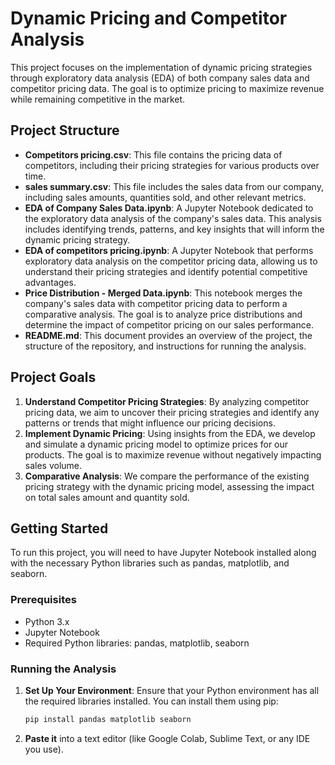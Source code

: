 # Dynamic Pricing and Competitor Analysis

This project focuses on the implementation of dynamic pricing strategies through exploratory data analysis (EDA) of both company sales data and competitor pricing data. The goal is to optimize pricing to maximize revenue while remaining competitive in the market.

## Project Structure

- **Competitors pricing.csv**: This file contains the pricing data of competitors, including their pricing strategies for various products over time.
- **sales summary.csv**: This file includes the sales data from our company, including sales amounts, quantities sold, and other relevant metrics.
- **EDA of Company Sales Data.ipynb**: A Jupyter Notebook dedicated to the exploratory data analysis of the company's sales data. This analysis includes identifying trends, patterns, and key insights that will inform the dynamic pricing strategy.
- **EDA of competitors pricing.ipynb**: A Jupyter Notebook that performs exploratory data analysis on the competitor pricing data, allowing us to understand their pricing strategies and identify potential competitive advantages.
- **Price Distribution - Merged Data.ipynb**: This notebook merges the company's sales data with competitor pricing data to perform a comparative analysis. The goal is to analyze price distributions and determine the impact of competitor pricing on our sales performance.
- **README.md**: This document provides an overview of the project, the structure of the repository, and instructions for running the analysis.

## Project Goals

1. **Understand Competitor Pricing Strategies**: By analyzing competitor pricing data, we aim to uncover their pricing strategies and identify any patterns or trends that might influence our pricing decisions.
2. **Implement Dynamic Pricing**: Using insights from the EDA, we develop and simulate a dynamic pricing model to optimize prices for our products. The goal is to maximize revenue without negatively impacting sales volume.
3. **Comparative Analysis**: We compare the performance of the existing pricing strategy with the dynamic pricing model, assessing the impact on total sales amount and quantity sold.

## Getting Started

To run this project, you will need to have Jupyter Notebook installed along with the necessary Python libraries such as pandas, matplotlib, and seaborn.

### Prerequisites

- Python 3.x
- Jupyter Notebook
- Required Python libraries: pandas, matplotlib, seaborn

### Running the Analysis

1. **Set Up Your Environment**: Ensure that your Python environment has all the required libraries installed. You can install them using pip:

   ```bash
   pip install pandas matplotlib seaborn
2. **Paste it** into a text editor (like Google Colab, Sublime Text, or any IDE you use).
